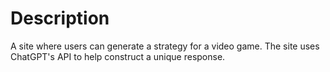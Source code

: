 # Description 
A site where users can generate a strategy for a video game. The site uses ChatGPT's API to help construct a unique response.

